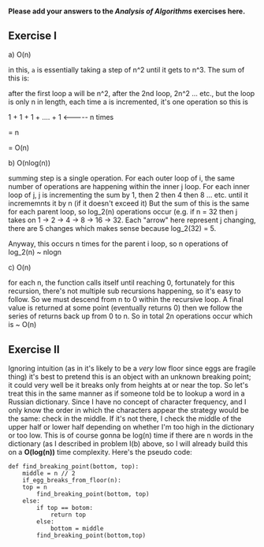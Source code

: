 #### Please add your answers to the ***Analysis of  Algorithms*** exercises here.

## Exercise I

a)  O(n)

in this, `a` is essentially taking a step of n^2 until it gets to n^3. The sum of this is:

after the first loop a will be n^2, after the 2nd loop, 2n^2 ... etc., but the loop
is only n in length, each time a is incremented, it's one operation so this is

1 + 1 + 1 + .... + 1   <----- n times

= n

= O(n)


b) O(nlog(n))

summing step is a single operation. For each outer loop of i, the same number of operations are happening within the inner j loop. For each inner loop of j, j is incrementing the sum by 1, then 2 then 4 then 8 ... etc. until it incrememnts it by n (if it doesn't exceed it) But the sum of this is the same for each parent loop, so log\_2(n) operations occur
(e.g. if n = 32 then j takes on 1 -> 2 -> 4 -> 8 -> 16 -> 32. Each "arrow" here represent j changing, there are 5 changes which makes sense because log\_2(32) = 5.

Anyway, this occurs n times for the parent i loop, so n operations of log\_2(n) ~ nlogn

c) O(n)

for each n, the function calls itself until reaching 0, fortunately for this recursion, there's not multiple sub recursions happening, so it's easy to follow. So we must descend from n to 0 within the recursive loop. A final value is returned at some point (eventually returns 0) then we follow the series of returns back up from 0 to n. So in total 2n operations occur which is ~ O(n)

## Exercise II

Ignoring intuition (as in it's likely to be a *very* low floor since eggs are fragile thing) it's best to pretend this is an object with an unknown breaking point; it could very well be it breaks only from heights at or near the top. So let's treat this in the same manner as if someone told be to lookup a word in a Russian dictionary. Since I have no concept of character frequency, and I only know the order in which the characters appear the strategy would be the same: check in the middle. If it's not there, I check the middle of the upper half or lower half depending on whether I'm too high in the dictionary or too low. This is of course gonna be log(n) time if there are n words in the dictionary (as I described in problem I(b) above, so I will already build this on a **O(log(n))** time complexity. Here's the pseudo code:

```
def find_breaking_point(bottom, top):
    middle = n // 2
    if_egg_breaks_from_floor(n):
	top = n
        find_breaking_point(bottom, top)
    else:
        if top == botom:
            return top
        else:
            bottom = middle
	    find_breaking_point(bottom,top) 
```	

